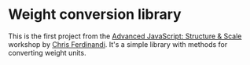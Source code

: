 # Weight conversion library

This is the first project from the [Advanced JavaScript: Structure &amp; Scale](https://vanillajsacademy.com/advanced/) workshop by [Chris Ferdinandi](https://gomakethings.com/). It's a simple library with methods for converting weight units.
